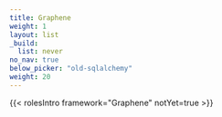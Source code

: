 ```yaml
---
title: Graphene
weight: 1
layout: list
_build:
  list: never
no_nav: true
below_picker: "old-sqlalchemy"
weight: 20
---
```


{{< rolesIntro framework="Graphene" notYet=true >}}
